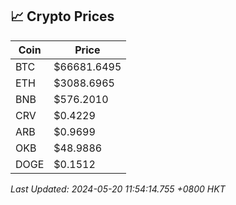 ## 📈 Crypto Prices

| Coin | Price |
| ---- | ----- |
| BTC | $66681.6495 |
| ETH | $3088.6965 |
| BNB | $576.2010 |
| CRV | $0.4229 |
| ARB | $0.9699 |
| OKB | $48.9886 |
| DOGE | $0.1512 |

_Last Updated: 2024-05-20 11:54:14.755 +0800 HKT_